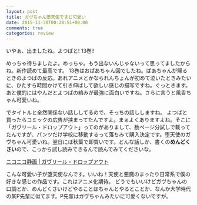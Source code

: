 ```yaml
---
layout: post
title: ガヴちゃん堕天使でまじ可愛い
date: 2015-11-30T00:28:51+00:00
comments: true
categories: review
---
```


いやぁ、出ましたね。よつばと! 13巻!!

めっちゃ待ちましたよ。めっちゃ。もう出ないんじゃないって思ってましたからね。新作読めて最高です。
13巻はおばあちゃん回でしたね。ばあちゃんが帰るときのよつばの反応。あれアニメとかなられんちょんが初めて泣いたときみたいに、ひたすら時間かけて引き伸ばして欲しい感じの描写ですね。ぐっときます。あと僕的にはやんだとよつばの絡みが最強に面白いですね。さらに言うと風香ちゃん可愛いね。

でタイトルと全然関係ない話ししてるので、そっちの話ししますね。
よつばと買ったらコミックの広告が挟まってたんですよ。まぁよくありますよね。そこに「ガヴリール・ドロップアウト」ってのがありまして、数ページ分試しで載ってたんですが、パンツだけ学校に移動するって落ちみて購入決定です。堕天使のガヴちゃん可愛いね。翌日には秋葉で即買いです。どんな話しか、書くの**めんどくさい**ので、こっから試し読みできるんで読んでみてくださいな。

[ニコニコ静画 | ガヴリール・ドロップアウト](http://seiga.nicovideo.jp/watch/mg111589?track=official_list_l3)

こんな可愛い子が堕天使なんです。いいね！天使と悪魔のまったり日常系で僕の好きな感じの作品です。これはアニメ化期待。
どうでもいいけどガヴちゃんの口調とか、めんどくさいけどやることはちゃんとやるとことか、なんか大学時代の某P先輩に似てます。P先輩はガヴちゃんみたいに可愛くないですが。
